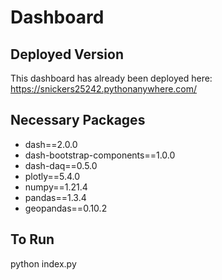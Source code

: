 # Dashboard

## Deployed Version

This dashboard has already been deployed here: https://snickers25242.pythonanywhere.com/

## Necessary Packages
- dash==2.0.0
- dash-bootstrap-components==1.0.0
- dash-daq==0.5.0
- plotly==5.4.0
- numpy==1.21.4
- pandas==1.3.4
- geopandas==0.10.2

## To Run

python index.py